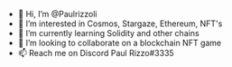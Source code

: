 - 👋 Hi, I’m @Paulrizzoli
- 👀 I’m interested in Cosmos, Stargaze, Ethereum, NFT's
- 🌱 I’m currently learning Solidity and other chains  
- 💞️ I’m looking to collaborate on a blockchain NFT game
- 📫 Reach me on Discord Paul Rizzo#3335

<!---
Paulrizzoli/Paulrizzoli is a ✨ special ✨ repository because its `README.md` (this file) appears on your GitHub profile.
You can click the Preview link to take a look at your changes.
--->
